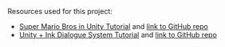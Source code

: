 Resources used for this project:
- [Super Mario Bros in Unity Tutorial](https://www.youtube.com/playlist?list=PLqlFiJjSZ2x1mrMpSQgYdRm8PyWRTg6He) and [link to GitHub repo](https://github.com/zigurous/unity-super-mario-tutorial)
- [Unity + Ink Dialogue System Tutorial](https://www.youtube.com/watch?v=KSRpcftVyKg&list=PL3viUl9h9k78KsDxXoAzgQ1yRjhm7p8kl) and [link to GitHub repo](https://github.com/shapedbyrainstudios/ink-dialogue-system/tree/8-ink-external-functions-example)
